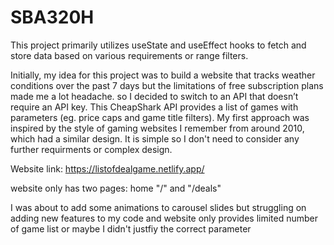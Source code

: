 # SBA320H

This project primarily utilizes useState and useEffect hooks to fetch and store data based on various requirements or range filters.

Initially, my idea for this project was to build a website that tracks weather conditions over the past 7 days but the limitations of free subscription plans made me a lot headache. so I decided to switch to an API that doesn’t require an API key. This CheapShark API provides a list of games with parameters (eg. price caps and game title filters). My first approach was inspired by the style of gaming websites I remember from around 2010, which had a similar design. It is simple so I don't need to consider any further requirments or complex design.

Website link:
https://listofdealgame.netlify.app/

website only has two pages: home "/" and "/deals"

I was about to add some animations to carousel slides but struggling on adding new features to my code and website only provides limited number of game list or maybe I didn't justfiy the correct parameter
